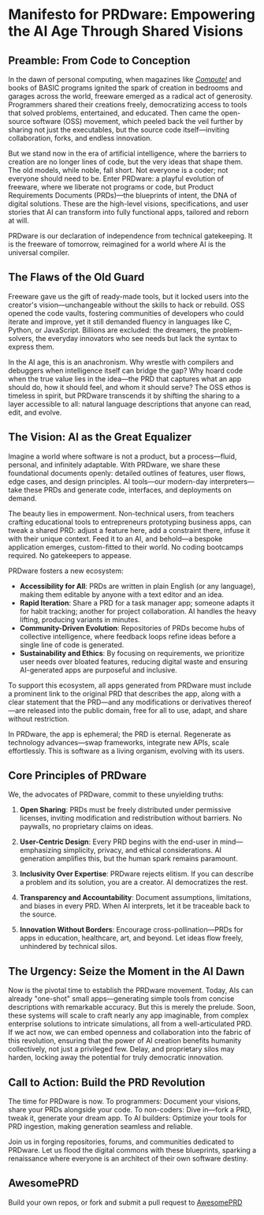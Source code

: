 # Manifesto for PRDware: Empowering the AI Age Through Shared Visions

## Preamble: From Code to Conception

In the dawn of personal computing, when magazines like [*Compute!*](https://www.computesgazette.com/) and books of BASIC programs ignited the spark of creation in bedrooms and garages across the world, freeware emerged as a radical act of generosity. Programmers shared their creations freely, democratizing access to tools that solved problems, entertained, and educated. Then came the open-source software (OSS) movement, which peeled back the veil further by sharing not just the executables, but the source code itself—inviting collaboration, forks, and endless innovation.

But we stand now in the era of artificial intelligence, where the barriers to creation are no longer lines of code, but the very ideas that shape them. The old models, while noble, fall short. Not everyone is a coder; not everyone should need to be. Enter PRDware: a playful evolution of freeware, where we liberate not programs or code, but Product Requirements Documents (PRDs)—the blueprints of intent, the DNA of digital solutions. These are the high-level visions, specifications, and user stories that AI can transform into fully functional apps, tailored and reborn at will.

PRDware is our declaration of independence from technical gatekeeping. It is the freeware of tomorrow, reimagined for a world where AI is the universal compiler.

## The Flaws of the Old Guard

Freeware gave us the gift of ready-made tools, but it locked users into the creator's vision—unchangeable without the skills to hack or rebuild. OSS opened the code vaults, fostering communities of developers who could iterate and improve, yet it still demanded fluency in languages like C, Python, or JavaScript. Billions are excluded: the dreamers, the problem-solvers, the everyday innovators who see needs but lack the syntax to express them.

In the AI age, this is an anachronism. Why wrestle with compilers and debuggers when intelligence itself can bridge the gap? Why hoard code when the true value lies in the idea—the PRD that captures what an app should do, how it should feel, and whom it should serve? The OSS ethos is timeless in spirit, but PRDware transcends it by shifting the sharing to a layer accessible to all: natural language descriptions that anyone can read, edit, and evolve.

## The Vision: AI as the Great Equalizer

Imagine a world where software is not a product, but a process—fluid, personal, and infinitely adaptable. With PRDware, we share these foundational documents openly: detailed outlines of features, user flows, edge cases, and design principles. AI tools—our modern-day interpreters—take these PRDs and generate code, interfaces, and deployments on demand.

The beauty lies in empowerment. Non-technical users, from teachers crafting educational tools to entrepreneurs prototyping business apps, can tweak a shared PRD: adjust a feature here, add a constraint there, infuse it with their unique context. Feed it to an AI, and behold—a bespoke application emerges, custom-fitted to their world. No coding bootcamps required. No gatekeepers to appease.

PRDware fosters a new ecosystem:
- **Accessibility for All**: PRDs are written in plain English (or any language), making them editable by anyone with a text editor and an idea.
- **Rapid Iteration**: Share a PRD for a task manager app; someone adapts it for habit tracking; another for project collaboration. AI handles the heavy lifting, producing variants in minutes.
- **Community-Driven Evolution**: Repositories of PRDs become hubs of collective intelligence, where feedback loops refine ideas before a single line of code is generated.
- **Sustainability and Ethics**: By focusing on requirements, we prioritize user needs over bloated features, reducing digital waste and ensuring AI-generated apps are purposeful and inclusive.

To support this ecosystem, all apps generated from PRDware must include a prominent link to the original PRD that describes the app, along with a clear statement that the PRD—and any modifications or derivatives thereof—are released into the public domain, free for all to use, adapt, and share without restriction.

In PRDware, the app is ephemeral; the PRD is eternal. Regenerate as technology advances—swap frameworks, integrate new APIs, scale effortlessly. This is software as a living organism, evolving with its users.

## Core Principles of PRDware

We, the advocates of PRDware, commit to these unyielding truths:

1. **Open Sharing**: PRDs must be freely distributed under permissive licenses, inviting modification and redistribution without barriers. No paywalls, no proprietary claims on ideas.

2. **User-Centric Design**: Every PRD begins with the end-user in mind—emphasizing simplicity, privacy, and ethical considerations. AI generation amplifies this, but the human spark remains paramount.

3. **Inclusivity Over Expertise**: PRDware rejects elitism. If you can describe a problem and its solution, you are a creator. AI democratizes the rest.

4. **Transparency and Accountability**: Document assumptions, limitations, and biases in every PRD. When AI interprets, let it be traceable back to the source.

5. **Innovation Without Borders**: Encourage cross-pollination—PRDs for apps in education, healthcare, art, and beyond. Let ideas flow freely, unhindered by technical silos.

## The Urgency: Seize the Moment in the AI Dawn

Now is the pivotal time to establish the PRDware movement. Today, AIs can already "one-shot" small apps—generating simple tools from concise descriptions with remarkable accuracy. But this is merely the prelude. Soon, these systems will scale to craft nearly any app imaginable, from complex enterprise solutions to intricate simulations, all from a well-articulated PRD. If we act now, we can embed openness and collaboration into the fabric of this revolution, ensuring that the power of AI creation benefits humanity collectively, not just a privileged few. Delay, and proprietary silos may harden, locking away the potential for truly democratic innovation.

## Call to Action: Build the PRD Revolution

The time for PRDware is now. To programmers: Document your visions, share your PRDs alongside your code. To non-coders: Dive in—fork a PRD, tweak it, generate your dream app. To AI builders: Optimize your tools for PRD ingestion, making generation seamless and reliable.

Join us in forging repositories, forums, and communities dedicated to PRDware. Let us flood the digital commons with these blueprints, sparking a renaissance where everyone is an architect of their own software destiny.

## AwesomePRD

Build your own repos, or fork and submit a pull request to [AwesomePRD](https://github.com/prdware/awesomeprd) 
